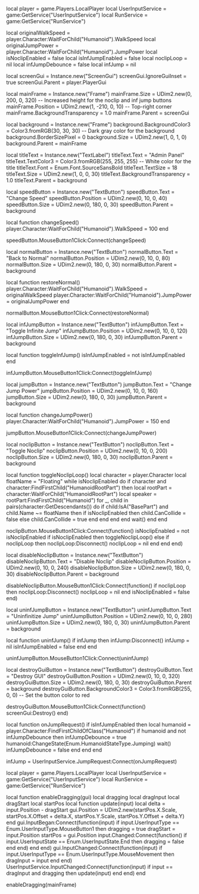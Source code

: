 local player = game.Players.LocalPlayer
local UserInputService = game:GetService("UserInputService")
local RunService = game:GetService("RunService")

local originalWalkSpeed = player.Character:WaitForChild("Humanoid").WalkSpeed
local originalJumpPower = player.Character:WaitForChild("Humanoid").JumpPower
local isNoclipEnabled = false
local isInfJumpEnabled = false
local noclipLoop = nil
local infJumpDebounce = false
local infJump = nil

local screenGui = Instance.new("ScreenGui")
screenGui.IgnoreGuiInset = true
screenGui.Parent = player.PlayerGui

local mainFrame = Instance.new("Frame")
mainFrame.Size = UDim2.new(0, 200, 0, 320) -- Increased height for the noclip and inf jump buttons
mainFrame.Position = UDim2.new(1, -210, 0, 10) -- Top-right corner
mainFrame.BackgroundTransparency = 1.0
mainFrame.Parent = screenGui

local background = Instance.new("Frame")
background.BackgroundColor3 = Color3.fromRGB(30, 30, 30) -- Dark gray color for the background
background.BorderSizePixel = 0
background.Size = UDim2.new(1, 0, 1, 0)
background.Parent = mainFrame

local titleText = Instance.new("TextLabel")
titleText.Text = "Admin Panel"
titleText.TextColor3 = Color3.fromRGB(255, 255, 255) -- White color for the title
titleText.Font = Enum.Font.SourceSansBold
titleText.TextSize = 18
titleText.Size = UDim2.new(1, 0, 0, 30)
titleText.BackgroundTransparency = 1.0
titleText.Parent = background

local speedButton = Instance.new("TextButton")
speedButton.Text = "Change Speed"
speedButton.Position = UDim2.new(0, 10, 0, 40)
speedButton.Size = UDim2.new(0, 180, 0, 30)
speedButton.Parent = background

local function changeSpeed()
    player.Character:WaitForChild("Humanoid").WalkSpeed = 100
end

speedButton.MouseButton1Click:Connect(changeSpeed)

local normalButton = Instance.new("TextButton")
normalButton.Text = "Back to Normal"
normalButton.Position = UDim2.new(0, 10, 0, 80)
normalButton.Size = UDim2.new(0, 180, 0, 30)
normalButton.Parent = background

local function restoreNormal()
    player.Character:WaitForChild("Humanoid").WalkSpeed = originalWalkSpeed
    player.Character:WaitForChild("Humanoid").JumpPower = originalJumpPower
end

normalButton.MouseButton1Click:Connect(restoreNormal)

local infJumpButton = Instance.new("TextButton")
infJumpButton.Text = "Toggle Infinite Jump"
infJumpButton.Position = UDim2.new(0, 10, 0, 120)
infJumpButton.Size = UDim2.new(0, 180, 0, 30)
infJumpButton.Parent = background

local function toggleInfJump()
    isInfJumpEnabled = not isInfJumpEnabled
end

infJumpButton.MouseButton1Click:Connect(toggleInfJump)

local jumpButton = Instance.new("TextButton")
jumpButton.Text = "Change Jump Power"
jumpButton.Position = UDim2.new(0, 10, 0, 160)
jumpButton.Size = UDim2.new(0, 180, 0, 30)
jumpButton.Parent = background

local function changeJumpPower()
    player.Character:WaitForChild("Humanoid").JumpPower = 150
end

jumpButton.MouseButton1Click:Connect(changeJumpPower)

local noclipButton = Instance.new("TextButton")
noclipButton.Text = "Toggle Noclip"
noclipButton.Position = UDim2.new(0, 10, 0, 200)
noclipButton.Size = UDim2.new(0, 180, 0, 30)
noclipButton.Parent = background

local function toggleNoclipLoop()
    local character = player.Character
    local floatName = "Floating"
    while isNoclipEnabled do
        if character and character:FindFirstChild("HumanoidRootPart") then
            local rootPart = character:WaitForChild("HumanoidRootPart")
            local speaker = rootPart:FindFirstChild("Humanoid")
            for _, child in pairs(character:GetDescendants()) do
                if child:IsA("BasePart") and child.Name ~= floatName then
                    if isNoclipEnabled then
                        child.CanCollide = false
                    else
                        child.CanCollide = true
                    end
                end
            end
        end
        wait()
    end
end

noclipButton.MouseButton1Click:Connect(function()
    isNoclipEnabled = not isNoclipEnabled
    if isNoclipEnabled then
        toggleNoclipLoop()
    else
        if noclipLoop then
            noclipLoop:Disconnect()
            noclipLoop = nil
        end
    end
end)

local disableNoclipButton = Instance.new("TextButton")
disableNoclipButton.Text = "Disable Noclip"
disableNoclipButton.Position = UDim2.new(0, 10, 0, 240)
disableNoclipButton.Size = UDim2.new(0, 180, 0, 30)
disableNoclipButton.Parent = background

disableNoclipButton.MouseButton1Click:Connect(function()
    if noclipLoop then
        noclipLoop:Disconnect()
        noclipLoop = nil
    end
    isNoclipEnabled = false
end)

local uninfJumpButton = Instance.new("TextButton")
uninfJumpButton.Text = "Uninfinitize Jump"
uninfJumpButton.Position = UDim2.new(0, 10, 0, 280)
uninfJumpButton.Size = UDim2.new(0, 180, 0, 30)
uninfJumpButton.Parent = background

local function uninfJump()
    if infJump then
        infJump:Disconnect()
        infJump = nil
        isInfJumpEnabled = false
    end
end

uninfJumpButton.MouseButton1Click:Connect(uninfJump)

local destroyGuiButton = Instance.new("TextButton")
destroyGuiButton.Text = "Destroy GUI"
destroyGuiButton.Position = UDim2.new(0, 10, 0, 320)
destroyGuiButton.Size = UDim2.new(0, 180, 0, 30)
destroyGuiButton.Parent = background
destroyGuiButton.BackgroundColor3 = Color3.fromRGB(255, 0, 0) -- Set the button color to red

destroyGuiButton.MouseButton1Click:Connect(function()
    screenGui:Destroy()
end)

local function onJumpRequest()
    if isInfJumpEnabled then
        local humanoid = player.Character:FindFirstChildOfClass("Humanoid")
        if humanoid and not infJumpDebounce then
            infJumpDebounce = true
            humanoid:ChangeState(Enum.HumanoidStateType.Jumping)
            wait()
            infJumpDebounce = false
        end
    end
end

infJump = UserInputService.JumpRequest:Connect(onJumpRequest)

local player = game.Players.LocalPlayer
local UserInputService = game:GetService("UserInputService")
local RunService = game:GetService("RunService")

local function enableDragging(gui)
    local dragging
    local dragInput
    local dragStart
    local startPos
    local function update(input)
        local delta = input.Position - dragStart
        gui.Position = UDim2.new(startPos.X.Scale, startPos.X.Offset + delta.X, startPos.Y.Scale, startPos.Y.Offset + delta.Y)
    end
    gui.InputBegan:Connect(function(input)
        if input.UserInputType == Enum.UserInputType.MouseButton1 then
            dragging = true
            dragStart = input.Position
            startPos = gui.Position
            input.Changed:Connect(function()
                if input.UserInputState == Enum.UserInputState.End then
                    dragging = false
                end
            end)
        end
    end)
    gui.InputChanged:Connect(function(input)
        if input.UserInputType == Enum.UserInputType.MouseMovement then
            dragInput = input
        end
    end)
    UserInputService.InputChanged:Connect(function(input)
        if input == dragInput and dragging then
            update(input)
        end
    end)
end

enableDragging(mainFrame)
